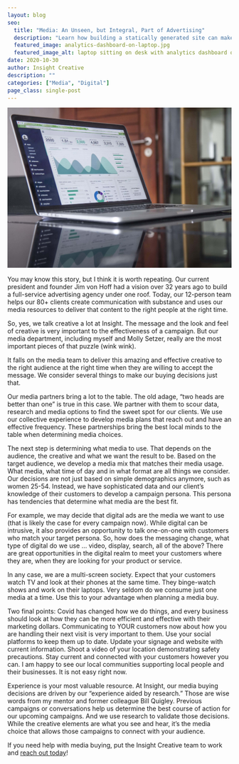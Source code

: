 ```yaml
---
layout: blog
seo:
  title: "Media: An Unseen, but Integral, Part of Advertising"
  description: "Learn how building a statically generated site can make your website lightweight, secure, and fast!"
  featured_image: analytics-dashboard-on-laptop.jpg
  featured_image_alt: laptop sitting on desk with analytics dashboard on display
date: 2020-10-30
author: Insight Creative
description: ""
categories: ["Media", "Digital"]
page_class: single-post
---
```


![laptop sitting on desk with analytics dashboard on display](analytics-dashboard-on-laptop.jpg)

You may know this story, but I think it is worth repeating. Our current president and founder Jim von Hoff had a vision over 32 years ago to build a full-service advertising agency under one roof. Today, our 12-person team helps our 80+ clients create communication with substance and uses our media resources to deliver that content to the right people at the right time.

So, yes, we talk creative a lot at Insight. The message and the look and feel of creative is very important to the effectiveness of a campaign. But our media department, including myself and Molly Setzer, really are the most important pieces of that puzzle (wink wink).

It falls on the media team to deliver this amazing and effective creative to the right audience at the right time when they are willing to accept the message. We consider several things to make our buying decisions just that.

Our media partners bring a lot to the table. The old adage, “two heads are better than one” is true in this case. We partner with them to scour data, research and media options to find the sweet spot for our clients. We use our collective experience to develop media plans that reach out and have an effective frequency. These partnerships bring the best local minds to the table when determining media choices.

The next step is determining what media to use. That depends on the audience, the creative and what we want the result to be. Based on the target audience, we develop a media mix that matches their media usage. What media, what time of day and in what format are all things we consider. Our decisions are not just based on simple demographics anymore, such as women 25-54. Instead, we have sophisticated data and our client’s knowledge of their customers to develop a campaign persona. This persona has tendencies that determine what media are the best fit.

For example, we may decide that digital ads are the media we want to use (that is likely the case for every campaign now). While digital can be intrusive, it also provides an opportunity to talk one-on-one with customers who match your target persona. So, how does the messaging change, what type of digital do we use … video, display, search, all of the above? There are great opportunities in the digital realm to meet your customers where they are, when they are looking for your product or service.

In any case, we are a multi-screen society. Expect that your customers watch TV and look at their phones at the same time. They binge-watch shows and work on their laptops. Very seldom do we consume just one media at a time. Use this to your advantage when planning a media buy.

Two final points: Covid has changed how we do things, and every business should look at how they can be more efficient and effective with their marketing dollars. Communicating to YOUR customers now about how you are handling their next visit is very important to them. Use your social platforms to keep them up to date. Update your signage and website with current information. Shoot a video of your location demonstrating safety precautions. Stay current and connected with your customers however you can. I am happy to see our local communities supporting local people and their businesses. It is not easy right now.

Experience is your most valuable resource. At Insight, our media buying decisions are driven by our “experience aided by research.” Those are wise words from my mentor and former colleague Bill Quigley. Previous campaigns or conversations help us determine the best course of action for our upcoming campaigns. And we use research to validate those decisions. While the creative elements are what you see and hear, it’s the media choice that allows those campaigns to connect with your audience.

If you need help with media buying, put the Insight Creative team to work and <a href="https://insightcreative.com/contact">reach out today</a>!
